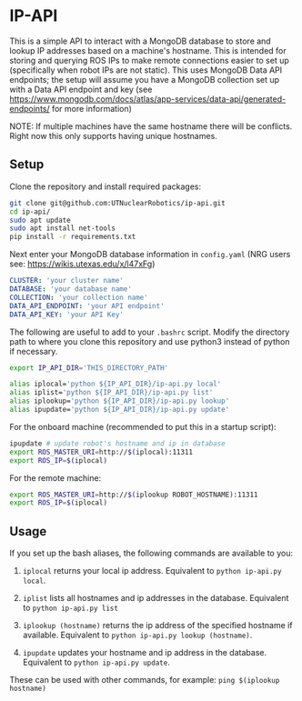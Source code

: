 # IP-API

This is a simple API to interact with a MongoDB database to store and lookup IP addresses based on a machine's hostname. This is intended for storing and querying ROS IPs to make remote connections easier to set up (specifically when robot IPs are not static). This uses MongoDB Data API endpoints; the setup will assume you have a MongoDB collection set up with a Data API endpoint and key (see https://www.mongodb.com/docs/atlas/app-services/data-api/generated-endpoints/ for more information)

NOTE: If multiple machines have the same hostname there will be conflicts. Right now this only supports having unique hostnames.

## Setup

Clone the repository and install required packages:

```bash
git clone git@github.com:UTNuclearRobotics/ip-api.git
cd ip-api/
sudo apt update
sudo apt install net-tools
pip install -r requirements.txt
```

Next enter your MongoDB database information in `config.yaml` (NRG users see: https://wikis.utexas.edu/x/l47xFg)

```yaml
CLUSTER: 'your cluster name'
DATABASE: 'your database name'
COLLECTION: 'your collection name'
DATA_API_ENDPOINT: 'your API endpoint'
DATA_API_KEY: 'your API Key'
```

The following are useful to add to your `.bashrc` script. Modify the directory path to where you clone this repository and use python3 instead of python if necessary.

```bash
export IP_API_DIR='THIS_DIRECTORY_PATH'

alias iplocal='python ${IP_API_DIR}/ip-api.py local'
alias iplist='python ${IP_API_DIR}/ip-api.py list'
alias iplookup='python ${IP_API_DIR}/ip-api.py lookup'
alias ipupdate='python ${IP_API_DIR}/ip-api.py update'
```

For the onboard machine (recommended to put this in a startup script):
```bash
ipupdate # update robot's hostname and ip in database
export ROS_MASTER_URI=http://$(iplocal):11311
export ROS_IP=$(iplocal)
```

For the remote machine:
```bash
export ROS_MASTER_URI=http://$(iplookup ROBOT_HOSTNAME):11311
export ROS_IP=$(iplocal)
```

## Usage
If you set up the bash aliases, the following commands are available to you:

1. `iplocal` returns your local ip address. Equivalent to `python ip-api.py local`.

2. `iplist` lists all hostnames and ip addresses in the database. Equivalent to `python ip-api.py list`

3. `iplookup (hostname)` returns the ip address of the specified hostname if available. Equivalent to `python ip-api.py lookup (hostname)`.

4. `ipupdate` updates your hostname and ip address in the database. Equivalent to `python ip-api.py update`.

These can be used with other commands, for example:
`ping $(iplookup hostname)`

